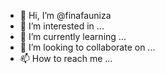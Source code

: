 - 👋 Hi, I’m @finafauniza
- 👀 I’m interested in ...
- 🌱 I’m currently learning ...
- 💞️ I’m looking to collaborate on ...
- 📫 How to reach me ...

<!---
finafauniza/finafauniza is a ✨ special ✨ repository because its `README.md` (this file) appears on your GitHub profile.
You can click the Preview link to take a look at your changes.
--->
